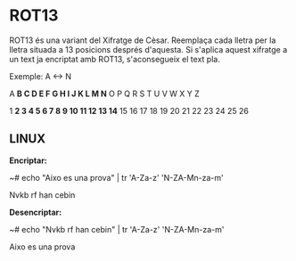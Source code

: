 # ROT13

ROT13 és una variant del Xifratge de Cèsar. Reemplaça cada lletra per la lletra situada a 13 posicions després d'aquesta. Si s'aplica aquest xifratge a un text ja encriptat amb ROT13, s'aconsegueix el text pla.

Exemple: A <-> N 

A **B C D E F G H I J  K  L  M  N**  O  P  Q  R  S  T  U  V  W  X  Y  Z

1 **2 3 4 5 6 7 8 9 10 11 12 13 14** 15 16 17 18 19 20 21 22 23 24 25 26


## LINUX
**Encriptar:**

~# echo "Aixo es una prova" | tr 'A-Za-z' 'N-ZA-Mn-za-m'

Nvkb rf han cebin

**Desencriptar:**

~# echo "Nvkb rf han cebin" | tr 'A-Za-z' 'N-ZA-Mn-za-m'

Aixo es una prova
